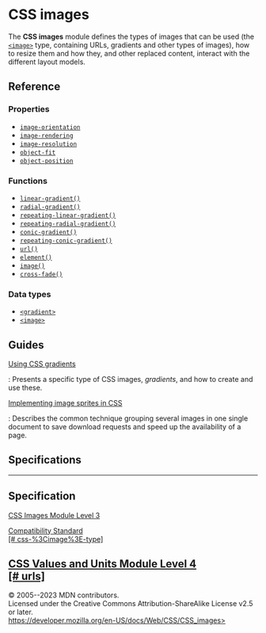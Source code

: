 CSS images
==========

The **CSS images** module defines the types of images that can be used
(the [`<image>`](_Resources/Markup%20And%20Styling/css/image.md) type, containing URLs, gradients and other types
of images), how to resize them and how they, and other replaced content,
interact with the different layout models.

Reference
---------

### Properties

- [`image-orientation`](image-orientation.md)
- [`image-rendering`](image-rendering.md)
- [`image-resolution`](image-resolution.md)
- [`object-fit`](object-fit.md)
- [`object-position`](object-position.md)

### Functions

- [`linear-gradient()`](linear-gradient.md)
- [`radial-gradient()`](radial-gradient.md)
- [`repeating-linear-gradient()`](repeating-linear-gradient.md)
- [`repeating-radial-gradient()`](repeating-radial-gradient.md)
- [`conic-gradient()`](conic-gradient.md)
- [`repeating-conic-gradient()`](repeating-conic-gradient.md)
- [`url()`](url.md)
- [`element()`](element().md)
- [`image()`](_Resources/Markup%20And%20Styling/css/image/image.md)
- [`cross-fade()`](cross-fade.md)

### Data types

- [`<gradient>`](gradient.md)
- [`<image>`](_Resources/Markup%20And%20Styling/css/image.md)

Guides
------

[Using CSS gradients](using_css_gradients.md)

:   Presents a specific type of CSS images, *gradients*, and how to
    create and use these.

[Implementing image sprites in CSS](implementing_image_sprites_in_css.md)

:   Describes the common technique grouping several images in one single
    document to save download requests and speed up the availability of
    a page.

Specifications
--------------

  --------------------------------------------------------------------------------------

Specification
  --------------------------------------------------------------------------------------

  [CSS Images Module Level 3\
  ](https://drafts.csswg.org/css-images/)

  [Compatibility Standard\
  [\#
  css-%3Cimage%3E-type]](https://compat.spec.whatwg.org/#css-%3Cimage%3E-type)

[CSS Values and Units Module Level 4\
  [\# urls]](https://drafts.csswg.org/css-values/#urls)
  --------------------------------------------------------------------------------------

© 2005--2023 MDN contributors.\
Licensed under the Creative Commons Attribution-ShareAlike License v2.5
or later.\
https://developer.mozilla.org/en-US/docs/Web/CSS/CSS_images>
